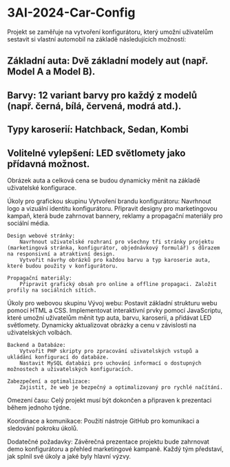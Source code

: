 # 3AI-2024-Car-Config
Projekt se zaměřuje na vytvoření konfigurátoru, který umožní uživatelům sestavit si vlastní automobil na základě následujících možností:
## Základní auta: Dvě základní modely aut (např. Model A a Model B).
## Barvy: 12 variant barvy pro každý z modelů (např. černá, bílá, červená, modrá atd.).
## Typy karoserií: Hatchback, Sedan, Kombi
## Volitelné vylepšení: LED světlomety jako přídavná možnost.

Obrázek auta a celková cena se budou dynamicky měnit na základě uživatelské konfigurace.

Úkoly pro grafickou skupinu
    Vytvoření brandu konfigurátoru:
        Navrhnout logo a vizuální identitu konfigurátoru.
        Připravit designy pro marketingovou kampaň, která bude zahrnovat bannery, reklamy a propagační materiály pro sociální média.

    Design webové stránky:
        Navrhnout uživatelské rozhraní pro všechny tři stránky projektu (marketingová stránka, konfigurátor, objednávkový formulář) s důrazem na responsivní a atraktivní design.
        Vytvořit návrhy obrázků pro každou barvu a typ karoserie auta, které budou použity v konfigurátoru.

    Propagační materiály:
        Připravit grafický obsah pro online a offline propagaci. Založit profily na sociálních sítích.

Úkoly pro webovou skupinu
    Vývoj webu:
        Postavit základní strukturu webu pomocí HTML a CSS.
        Implementovat interaktivní prvky pomocí JavaScriptu, které umožní uživatelům měnit typ auta, barvu, karoserii, a přidávat LED světlomety.
        Dynamicky aktualizovat obrázky a cenu v závislosti na uživatelských volbách.

    Backend a Databáze:
        Vytvořit PHP skripty pro zpracování uživatelských vstupů a ukládání konfigurací do databáze.
        Nastavit MySQL databázi pro uchování informací o dostupných možnostech a uživatelských konfiguracích.

    Zabezpečení a optimalizace:
        Zajistit, že web je bezpečný a optimalizovaný pro rychlé načítání.

Omezení času: 
    Celý projekt musí být dokončen a připraven k prezentaci během jednoho týdne.

Koordinace a komunikace: 
    Použití nástroje GitHub pro komunikaci a sledování pokroku úkolů.

Dodatečné požadavky: 
    Závěrečná prezentace projektu bude zahrnovat demo konfigurátoru a přehled marketingové kampaně.
    Každý tým představí, jak splnil své úkoly a jaké byly hlavní výzvy.
